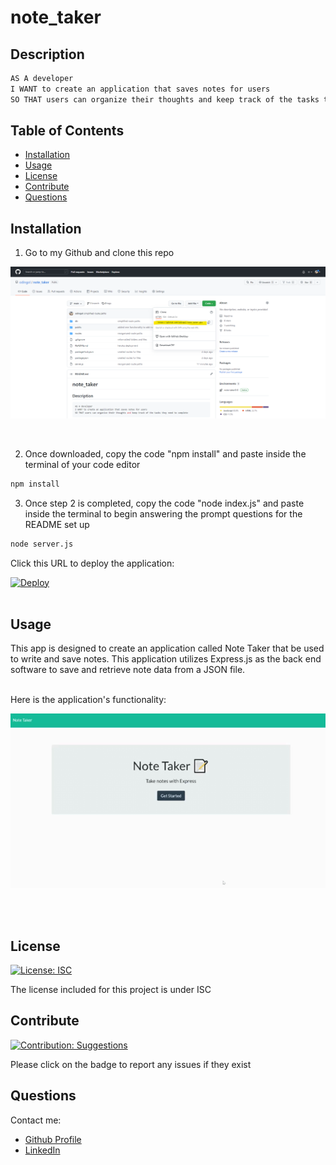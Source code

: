 # note_taker        
## Description
    
```md
AS A developer 
I WANT to create an application that saves notes for users
SO THAT users can organize their thoughts and keep track of the tasks they need to complete
```
    
## Table of Contents
    
- [Installation](#installation)
- [Usage](#usage)
- [License](#license)
- [Contribute](#contribute)
- [Questions](#questions)
    
## Installation

1) Go to my Github and clone this repo

![Git Clone Navigation](./images/git-nav-clone.png)

<br>

2) Once downloaded, copy the code "npm install" and paste inside the terminal of your code editor

```bash
npm install
```

3) Once step 2 is completed, copy the code "node index.js" and paste inside the terminal to begin answering the prompt questions for the README set up

```bash
node server.js
```    


Click this URL to deploy the application:


[![Deploy](https://www.herokucdn.com/deploy/button.svg)](https://note-taker0-0.herokuapp.com/)
<br>
<br>
    
 ## Usage
    
This app is designed to create an application called Note Taker that be used to write and save notes. This application utilizes Express.js as the back end software to save and retrieve note data from a JSON file.

<br>Here is the application's functionality:

![Note Taker Demo](./images/note-taker-demo.gif) 

<br><br>
    
## License 
[![License: ISC](https://img.shields.io/badge/License-ISC-blue.svg)](https://opensource.org/licenses/ISC)
    
    
The license included for this project is under ISC
    
    
## Contribute 
[![Contribution: Suggestions](https://img.shields.io/badge/Contribution%20-Suggestions-4baaaa.svg)](https://github.com/odingol/note_taker/issues)
    
Please click on the badge to report any issues if they exist
    

## Questions
    
Contact me: 

- [Github Profile](https://github.com/odingol) 
- [LinkedIn](https://www.linkedin.com/in/lamor-odingo/)

